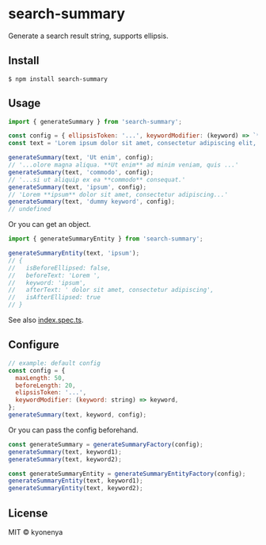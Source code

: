 # search-summary

Generate a search result string, supports ellipsis.

## Install

```
$ npm install search-summary
```

## Usage

```js
import { generateSummary } from 'search-summary';

const config = { ellipsisToken: '...', keywordModifier: (keyword) => `**${keyword}**` };
const text = 'Lorem ipsum dolor sit amet, consectetur adipiscing elit, sed do eiusmod tempor incididunt ut labore et dolore magna aliqua. Ut enim ad minim veniam, quis nostrud exercitation ullamco laboris nisi ut aliquip ex ea commodo consequat.';

generateSummary(text, 'Ut enim', config);
// '...olore magna aliqua. **Ut enim** ad minim veniam, quis ...'
generateSummary(text, 'commodo', config);
// '...si ut aliquip ex ea **commodo** consequat.'
generateSummary(text, 'ipsum', config);
// 'Lorem **ipsum** dolor sit amet, consectetur adipiscing...'
generateSummary(text, 'dummy keyword', config);
// undefined
```

Or you can get an object.

```js
import { generateSummaryEntity } from 'search-summary';

generateSummaryEntity(text, 'ipsum');
// {
//   isBeforeEllipsed: false,
//   beforeText: 'Lorem ',
//   keyword: 'ipsum',
//   afterText: ' dolor sit amet, consectetur adipiscing',
//   isAfterEllipsed: true
// }
```

See also [index.spec.ts](https://github.com/kyonenya/search-summary/blob/main/src/index.spec.ts).

## Configure

```js
// example: default config
const config = {
  maxLength: 50,
  beforeLength: 20,
  elipsisToken: '...',
  keywordModifier: (keyword: string) => keyword,
};
generateSummary(text, keyword, config);
```

Or you can pass the config beforehand.

```js
const generateSummary = generateSummaryFactory(config);
generateSummary(text, keyword1);
generateSummary(text, keyword2);

const generateSummaryEntity = generateSummaryEntityFactory(config);
generateSummaryEntity(text, keyword1);
generateSummaryEntity(text, keyword2);
```

## License

MIT © kyonenya
